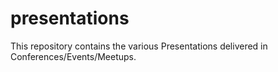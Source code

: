 # presentations
This repository contains the various Presentations delivered in Conferences/Events/Meetups. 
